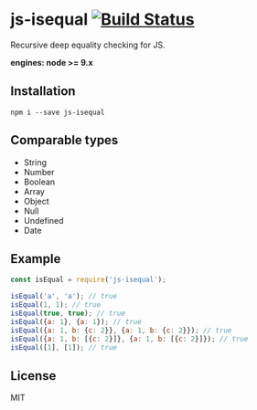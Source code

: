 # js-isequal [![Build Status](https://travis-ci.org/iamdevonbutler/js-isequal.svg?branch=master)](https://travis-ci.org/iamdevonbutler/js-isequal)

Recursive deep equality checking for JS.

**engines: node >= 9.x**

## Installation
```
npm i --save js-isequal
```

## Comparable types
- String
- Number
- Boolean
- Array
- Object
- Null
- Undefined
- Date

## Example
```javascript
const isEqual = require('js-isequal');

isEqual('a', 'a'); // true
isEqual(1, 1); // true
isEqual(true, true); // true
isEqual({a: 1}, {a: 1}); // true
isEqual({a: 1, b: {c: 2}}, {a: 1, b: {c: 2}}); // true
isEqual({a: 1, b: [{c: 2}]}, {a: 1, b: [{c: 2}]}); // true
isEqual([1], [1]); // true
```

## License
MIT
